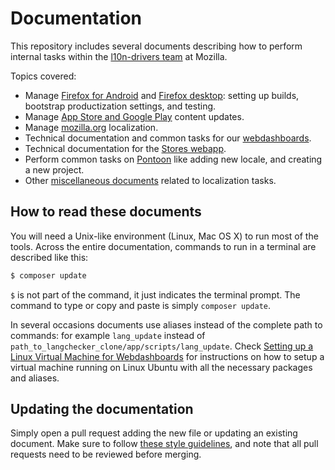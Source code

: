 # Documentation

This repository includes several documents describing how to perform internal tasks within the [l10n-drivers team](https://wiki.mozilla.org/L10n:Mozilla_Team) at Mozilla.

Topics covered:
* Manage [Firefox for Android](/products/firefox_android) and [Firefox desktop](/products/firefox_desktop): setting up builds, bootstrap productization settings, and testing.
* Manage [App Store and Google Play](/products/appstores) content updates.
* Manage [mozilla.org](/products/mozilla_org) localization.
* Technical documentation and common tasks for our [webdashboards](/tools/webdashboards).
* Technical documentation for the [Stores webapp](/tools/stores_l10n).
* Perform common tasks on [Pontoon](/tools/pontoon) like adding new locale, and creating a new project.
* Other [miscellaneous documents](/misc) related to localization tasks.

## How to read these documents
You will need a Unix-like environment (Linux, Mac OS X) to run most of the tools. Across the entire documentation, commands to run in a terminal are described like this:

```BASH
$ composer update
```

`$` is not part of the command, it just indicates the terminal prompt. The command to type or copy and paste is simply `composer update`.

In several occasions documents use aliases instead of the complete path to commands: for example `lang_update` instead of `path_to_langchecker_clone/app/scripts/lang_update`. Check [Setting up a Linux Virtual Machine for Webdashboards](/config/setup_l10ndrivers_vm.md) for instructions on how to setup a virtual machine running on Linux Ubuntu with all the necessary packages and aliases.

## Updating the documentation
Simply open a pull request adding the new file or updating an existing document. Make sure to follow [these style guidelines](misc/documentation_style.md), and note that all pull requests need to be reviewed before merging.
